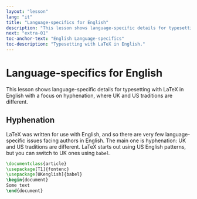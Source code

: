 ```yaml
---
layout: "lesson"
lang: "it"
title: "Language-specifics for English"
description: "This lesson shows language-specific details for typesetting with LaTeX in English. The focus is on hyphenation, where UK and US traditions are different."
next: "extra-01"
toc-anchor-text: "English Language-specifics"
toc-description: "Typesetting with LaTeX in English."
---
```


# Language-specifics for English

<span
  class="summary">This lesson shows language-specific details for typesetting with LaTeX in English with a focus on hyphenation, where UK and US traditions are different.</span>

## Hyphenation

LaTeX was written for use with English, and so there are very few
language-specific issues facing authors in English. The main one
is hyphenation: UK and US traditions are different. LaTeX starts out
using US English patterns, but you can switch to UK ones using `babel`.

```latex
\documentclass{article}
\usepackage[T1]{fontenc}
\usepackage[UKenglish]{babel}
\begin{document}
Some text
\end{document}
```
